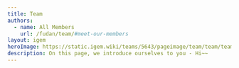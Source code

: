 ```yaml
---
title: Team
authors:
  - name: All Members
    url: /fudan/team/#meet-our-members
layout: igem
heroImage: https://static.igem.wiki/teams/5643/pageimage/team/team/team-header.avif
description: On this page, we introduce ourselves to you - Hi~~
---
```


<script setup lang="ts">
import MemberPage from '../.vitepress/components/MemberPage.vue'
</script>

<MemberPage/>
